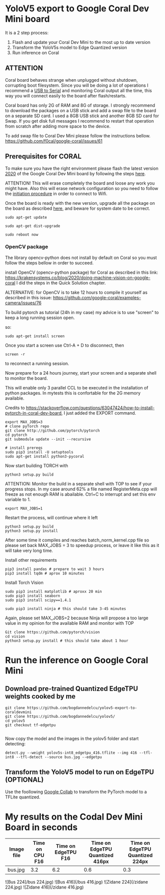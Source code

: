 # YoloV5 export to Google Coral Dev Mini board

It is a 2 step process:

1. Flash and update your Coral Dev Mini to the most up to date version
2. Transform the YoloV5s model to Edge Quantized version
3. Run inference on Coral

## ATTENTION

Coral board behaves strange when unplugged without shutdown, corrupting boot filesystem. Since you will be doing a lot of operations I recommend a [USB to Serial](https://coral.ai/docs/dev-board-mini/serial-console/) and monitoring Coral output all the time, this way you will connect easily to the board after flash/restarts.

Coral board has only 2G of RAM and 8G of storage. I strongly recommend to download the packages on a USB stick and add a swap file to the board on a separate SD card. I used a 8GB USB stick and another 8GB SD card for Swap. If you get disk full messages I recommend to restart that operation from scratch after adding more space to the device.

To add swap file to Coral Dev Mini please follow the instructions bellow.
https://github.com/f0cal/google-coral/issues/61

## Prerequisites for CORAL

To make sure you have the right environment please flash the latest version [2020](https://coral.ai/software/#mendel-dev-board-mini) of the Google Coral Dev Mini board by following the steps [here](https://coral.ai/docs/dev-board-mini/reflash/).

ATTENTION! This will erase completely the board and loose any work you might have. Also this will erase network configuration so you need to follow the [initiation procedure](https://coral.ai/docs/dev-board-mini/get-started/) in order to connect to Wifi.

Once the board is ready with the new version, upgrade all the package on the board as described [here](https://coral.ai/docs/dev-board-mini/get-started/#6-update-the-mendel-software), and beware for system date to be correct.

```
sudo apt-get update

sudo apt-get dist-upgrade

sudo reboot now
```

### OpenCV package

The library opencv-python does not install by default on Coral so you must follow the steps bellow in order to succeed.

install OpenCV (opencv-python package) for Coral as described in this link: https://krakensystems.co/blog/2020/doing-machine-vision-on-google-coral  I did the steps in the Quick Solution chapter.

ALTERNATIVE: for OpenCV is to take 12 hours to compile it yourself as described in this issue: https://github.com/google-coral/examples-camera/issues/76



To build pytorch as tutorial (24h in my case) my advice is to  use "screen" to keep a long running session open.

so: 
```
sudo apt-get install screen
```
Once you start a screen use Ctrl-A + D to disconnect, then
```
screen -r 
```

to reconnect a running session.

Now prepare for a 24 hours journey, start your screen and a separate shell to monitor the board.

This will enable only 3 parallel CCL to be executed in the installation of python packages. In mytests this is confortable for the 2G memory available.

Credits to 
https://stackoverflow.com/questions/63047424/how-to-install-pytorch-in-coral-dev-board, I just added the EXPORT command.
```
export MAX_JOBS=3
# clone pyTorch repo
git clone http://github.com/pytorch/pytorch
cd pytorch
git submodule update --init --recursive

# install prereqs
sudo pip3 install -U setuptools
sudo apt-get install python3-pycoral
```

Now start building TORCH with
```
python3 setup.py build
```

ATTENTION: Monitor the build in a separate shell with TOP to see if your progress stops. In my case around 62% a file named RegisterMeta.cpp will freeze as not enough RAM is abailable. Ctrl+C to interrupt and set this env variable to 1.
```
export MAX_JOBS=1
```

Restart the process, will continue where it left
```
python3 setup.py build
python3 setup.py install
```

After some time it compiles and reaches batch_norm_kernel.cpp file so please set back MAX_JOBS = 3 to speedup process, or leave it like this as it will take very long time.


Install other requirements

```
pip3 install pandas # prepare to wait 3 hours
pip3 install tqdm # aprox 10 minutes
```

Install Torch Vision

```
sudo pip3 install matplotlib # aproxx 20 min
sudo pip3 install seaborn
sudo pip3 install scipy==1.4.1

```

```
sudo pip3 install ninja # this should take 3-45 minutes
```

Again, please set MAX_JOBS=2 because Ninja will propose a too large value in my opinion for the available RAM and monitor with TOP

```
Git clone https://github.com/pytorch/vision
cd vision
python3 setup.py install # this should take about 1 hour
```

# Run the inference on Google Coral Mini

## Download pre-trained Quantized EdgeTPU weights cooked by me

```
git clone https://github.com/bogdannedelcu/yolov5-export-to-coraldevmini
git clone https://github.com/bogdannedelcu/yolov5/
cd yolov5
git checkout tf-edgetpu


```
Now copy the model and the images in the yolov5 folder and start detecting:
```
detect.py --weight yolov5s-int8_edgetpu_416.tflite --img 416 --tfl-int8 --tfl-detect --source bus.jpg --edgetpu
```



## Transform the YoloV5 model to run on EdgeTPU (OPTIONAL)

Use the foollowing [Google Collab](https://colab.research.google.com/drive/1BDX8bjOGyxl6xWFh8mXtheAi36DTa98S?usp=sharing) to transform the PyTorch model to a TFLite quantized.

# My results on the Codal Dev Mini Board in seconds

| Image file  | Time on CPU F16 | Time on EdgeTPU F16  | Time on EdgeTPU Quantized 416px | Time on EdgeTPU Quantized 224px |
|---|---|---|---| --- |
| bus.jpg|  3.2 | 6.2  | 0.6  |  0.3 |


![Bus 224]/bus 224.jpg)
![Bus 416](/bus 416.jpg)
![Zidane 224](/zidane 224.jpg)
![Zidane 416](/zidane 416.jpg)
